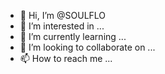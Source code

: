 - 👋 Hi, I’m @SOULFLO
- 👀 I’m interested in ...
- 🌱 I’m currently learning ...
- 💞️ I’m looking to collaborate on ...
- 📫 How to reach me ...

<!---
SOULFLO/SOULFLO is a ✨ special ✨ repository because its `README.md` (this file) appears on your GitHub profile.
You can click the Preview link to take a look at your changes.
--->
